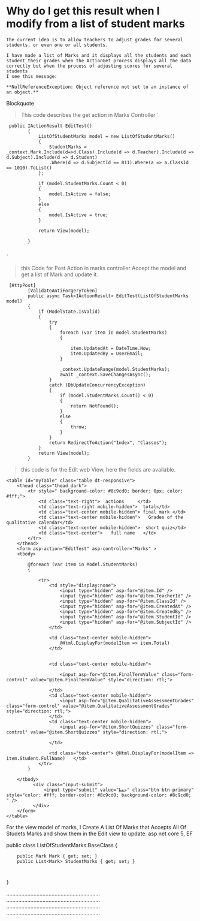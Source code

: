 
# Why do I get this result when I modify from a list of student marks

    The current idea is to allow teachers to adjust grades for several students, or even one or all students.
    
    I have made a list of Marks and it displays all the students and each student their grades when the ActionGet process displays all the data correctly but when the process of adjusting scores for several students
    I see this message:
    
    **NullReferenceException: Object reference not set to an instance of an object.**


Blockquote

 > This code describes the get action in Marks Controller
`

     public IActionResult EditTest()
            {
                ListOfStudentMarks model = new ListOfStudentMarks()
                {
                    StudentMarks = _context.Mark.Include(d=>d.Class).Include(d => d.Teacher).Include(d => d.Subject).Include(d => d.Student)
                    .Where(d => d.SubjectId == 811).Where(a => a.ClassId == 1010).ToList()
                };
    
                if (model.StudentMarks.Count < 0)
                {
                    model.IsActive = false;
                }
                else
                {
                    model.IsActive = true;
                }
    
                return View(model);
    
            }
    
    
    `


>  this Code for Post Action in marks controller Accept the model and get a list of Mark and update it.

     [HttpPost]
            [ValidateAntiForgeryToken]
            public async Task<IActionResult> EditTest(ListOfStudentMarks model)
            {
                if (ModelState.IsValid)
                {
                    try
                    {
                        foreach (var item in model.StudentMarks)
                        {
    
                            item.UpdatedAt = DateTime.Now;
                            item.UpdatedBy = UserEmail;
                        }
    
                        _context.UpdateRange(model.StudentMarks);
                        await _context.SaveChangesAsync();
                    }
                    catch (DbUpdateConcurrencyException)
                    {
                        if (model.StudentMarks.Count() < 0)
                        {
                            return NotFound();
                        }
                        else
                        {
                            throw;
                        }
                    }
                    return RedirectToAction("Index", "Classes");
                }
                return View(model);
            }




>  this code is for the Edit web View, here the fields are available.

    <table id="myTable" class="table dt-responsive">
        <thead class="thead_dark">
            <tr style=" background-color: #8c9cd0; border: 0px; color: #fff;">
                <td class="text-right">  actions     </td>
                <td class="text-right mobile-hidden">  total</td>
                <td class="text-center mobile-hidden"> final mark </td>
                <td class="text-center mobile-hidden">   Grades of the qualitative calendar</td>
                <td class="text-center mobile-hidden">  short quiz</td>
                <td class="text-center">   full name   </td>
            </tr>
        </thead>
        <form asp-action="EditTest" asp-controller="Marks" >
        <tbody>
    
            @foreach (var item in Model.StudentMarks)
            {
                  
                <tr>
                    <td style="display:none">
                        <input type="hidden" asp-for="@item.Id" />
                        <input type="hidden" asp-for="@item.TeacherId" />
                        <input type="hidden" asp-for="@item.ClassId" />
                        <input type="hidden" asp-for="@item.CreatedAt" />
                        <input type="hidden" asp-for="@item.CreatedBy" />
                        <input type="hidden" asp-for="@item.StudentId" />
                        <input type="hidden" asp-for="@item.SubjectId" />
                    </td>
                    
                    <td class="text-center mobile-hidden">
                        @Html.DisplayFor(modelItem => item.Total)
                    </td>
    
    
                    <td class="text-center mobile-hidden">
    
                        <input asp-for="@item.FinalTermValue" class="form-control" value="@item.FinalTermValue" style="direction: rtl;">
    
                    </td>
                    <td class="text-center mobile-hidden">
                        <input asp-for="@item.QualitativeAssessmentGrades" class="form-control" value="@item.QualitativeAssessmentGrades" style="direction: rtl;">
                    </td>
                    <td class="text-center mobile-hidden">
                        <input asp-for="@item.ShortQuizzes" class="form-control" value="@item.ShortQuizzes" style="direction: rtl;">
    
                    </td>
    
                    <td class="text-center"> @Html.DisplayFor(modelItem => item.Student.FullName)   </td>
                </tr>
            }
    
        </tbody>
              <div class="input-submit">
                  <input type="submit" value="حفظ" class="btn btn-primary" style="color: #fff; border-color: #8c9cd0; background-color: #8c9cd0; " />
              </div>
        </form>
    </table>


For the view model of marks, I Create A List Of Marks that Accepts All Of Studets Marks and show them in the Edit view to update.
asp net core 5, EF

public class ListOfStudentMarks:BaseClass
    {

        public Mark Mark { get; set; }
        public List<Mark> StudentMarks { get; set; }



    }

..............................................................
..............................................................
..............................................................
..............................................................

        